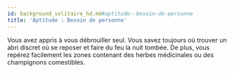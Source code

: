 ```yaml
---
id: background_solitaire_hd.md#aptitude--besoin-de-personne
title: 'Aptitude : Besoin de personne'
---
```


Vous avez appris à vous débrouiller seul. Vous savez toujours où trouver un abri discret où se reposer et faire du feu la nuit tombée. De plus, vous repérez facilement les zones contenant des herbes médicinales ou des champignons comestibles.

